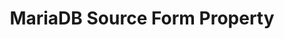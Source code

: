 ---
# -------------------------- #
#        CONTENT TYPE        #
# -------------------------- #

product-type: "connect"
content-type: "api-form"
form-type: "source"
key: "source-form-properties-mariadb-object"


# -------------------------- #
#        OBJECT INFO         #
# -------------------------- #

title: "MariaDB Source Form Property"
api-type: "mariadb"
display-name: "MariaDB"

source-type: "database"
docs-name: "mariadb"
db-type: "mysql"

description: ""


# -------------------------- #
#      OBJECT ATTRIBUTES     #
# -------------------------- #

## See these fields in _data/connect/common/database-sources.yml > all-databases
## This object will also list the fields in the `mysql` list ^

uses-common-fields: true
uses-feature-fields: true
---